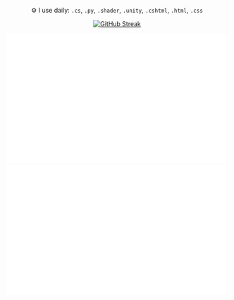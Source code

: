 <p align="center">
  ⚙️ I use daily: <code>.cs</code>, <code>.py</code>, <code>.shader</code>, <code>.unity</code>, <code>.cshtml</code>, <code>.html</code>, <code>.css</code>
</p>

<p align="center">
  <a href="https://github.com/Xydis-I"><img src="https://streak-stats.demolab.com?user=Xydis-I&theme=github-dark-blue&mode=weekly" alt="GitHub Streak" /></a>
</p>

<p align="center">
  <a href="https://github.com/Xydis-I"><img src="https://raw.githubusercontent.com/Xydis-I/github-stats/master/generated/overview.svg#gh-dark-mode-only" alt="Overview" /></a>
  <a href="https://github.com/Xydis-I"><img src="https://raw.githubusercontent.com/Xydis-I/github-stats/master/generated/languages.svg#gh-dark-mode-only" alt="Languages" /></a>
</p>



<!--
[![GitHub Streak](https://streak-stats.demolab.com?user=Xydis-I&theme=github-dark-blue)](https://github.com/Xydis-I)

![](https://raw.githubusercontent.com/Xydis-I/github-stats/master/generated/overview.svg#gh-dark-mode-only)
![](https://raw.githubusercontent.com/Xydis-I/github-stats/master/generated/languages.svg#gh-dark-mode-only)

**Xydis-I/Xydis-I** is a ✨ _special_ ✨ repository because its `README.md` (this file) appears on your GitHub profile.
shades-of-purple
Here are some ideas to get you started:

- 🔭 I’m currently working on ...
- 🌱 I’m currently learning ...
- 👯 I’m looking to collaborate on ...
- 🤔 I’m looking for help with ...
- 💬 Ask me about ...
- 📫 How to reach me: ...
- 😄 Pronouns: ...
- ⚡ Fun fact: ...
-->
